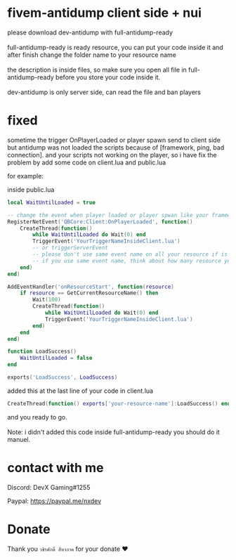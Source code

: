 # fivem-antidump client side + nui


please download dev-antidump with full-antidump-ready
<br><br>
full-antidump-ready is ready resource, you can put your code inside it and after finish change the folder name to your resource name<br>
<br>
the description is inside files, so make sure you open all file in full-antidump-ready before you store your code inside it.<br><br>
dev-antidump is only server side, can read the file and ban players
<br>


# fixed

sometime the trigger OnPlayerLoaded or player spawn send to client side but antidump was not loaded the scripts because of [framework, ping, bad connection]. and your scripts not working on the player, so i have fix the problem by add some code on client.lua and public.lua

for example:

inside public.lua
```lua
local WaitUntilLoaded = true

-- change the event when player loaded or player spwan like your framework. i use here QBCore
RegisterNetEvent('QBCore:Client:OnPlayerLoaded', function()
    CreateThread(function()
        while WaitUntilLoaded do Wait(0) end
        TriggerEvent('YourTriggerNameInsideClient.lua')
        -- or triggerServerEvent
        -- please don't use same event name on all your resource if is client side and is inside client.lua, use like: resource-name:client:OnPlayerLoaded
        -- if you use same event name, think about how many resource you have and how manytime it's will send the trigger
    end)
end)

AddEventHandler('onResourceStart', function(resource)
    if resource == GetCurrentResourceName() then
        Wait(100)
        CreateThread(function()
            while WaitUntilLoaded do Wait(0) end
            TriggerEvent('YourTriggerNameInsideClient.lua')
        end)
    end
end)

function LoadSuccess()
    WaitUntilLoaded = false
end

exports('LoadSuccess', LoadSuccess)
```

added this at the last line of your code in client.lua

```lua
CreateThread(function() exports['your-resource-name']:LoadSuccess() end)

```

and you ready to go.
<br><br>
Note: i didn't added this code inside full-antidump-ready you should do it manuel.

# contact with me

Discord: DevX Gaming#1255

Paypal: https://paypal.me/nxdev

# Donate

Thank you ```วชิรศักดิ์ สีหาภาค``` for your donate ❤️

